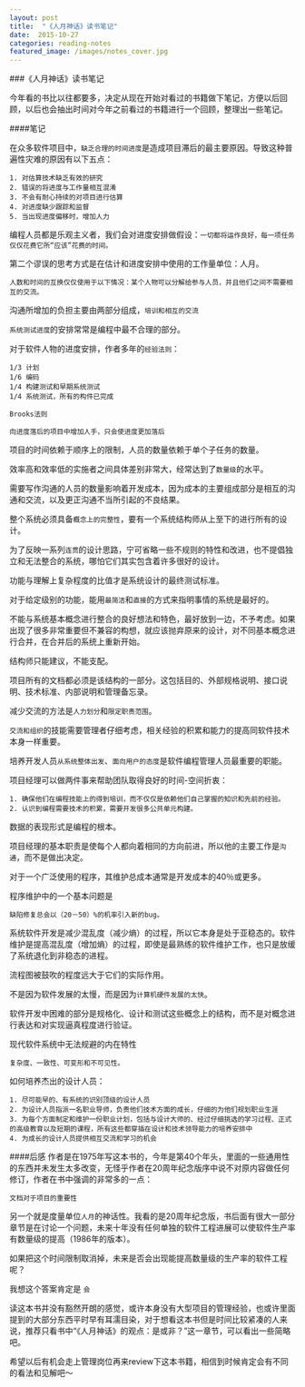 ```yaml
---
layout: post
title:  "《人月神话》读书笔记"
date:  2015-10-27
categories: reading-notes
featured_image: /images/notes_cover.jpg
---
```


###《人月神话》读书笔记


今年看的书比以往都要多，决定从现在开始对看过的书籍做下笔记，方便以后回顾，以后也会抽出时间对今年之前看过的书籍进行一个回顾，整理出一些笔记。

####笔记

在众多软件项目中，`缺乏合理的时间进度`是造成项目滞后的最主要原因。导致这种普遍性灾难的原因有以下五点：

	1. 对估算技术缺乏有效的研究
	2. 错误的将进度与工作量相互混淆
	3. 不会有耐心持续的对项目进行估算
	4. 对进度缺少跟踪和监督
	5. 当出现进度偏移时，增加人力


编程人员都是乐观主义者，我们会对进度安排做假设：`一切都将运作良好，每一项任务仅仅花费它所“应该”花费的时间。`

第二个谬误的思考方式是在估计和进度安排中使用的工作量单位：人月。

	人数和时间的互换仅仅使用于以下情况：某个人物可以分解给参与人员，并且他们之间不需要相互的交流。
	
沟通所增加的负担主要由两部分组成，`培训和相互的交流`

`系统测试进度`的安排常常是编程中最不合理的部分。

对于软件人物的进度安排，作者多年的`经验法则`：

	1/3 计划
	1/6 编码
	1/4 构建测试和早期系统测试
	1/4 系统测试，所有的构件已完成
	
`Brooks法则`

	向进度落后的项目中增加人手，只会使进度更加落后
	

项目的时间依赖于顺序上的限制，人员的数量依赖于单个子任务的数量。

效率高和效率低的实施者之间具体差别非常大，经常达到了`数量级`的水平。

需要写作沟通的人员的数量影响着开发成本，因为成本的主要组成部分是相互的沟通和交流，以及更正沟通不当所引起的不良结果。

整个系统必须具备`概念上的完整性`，要有一个系统结构师从上至下的进行所有的设计。

为了反映一系列`连贯`的设计思路，宁可省略一些不规则的特性和改进，也不提倡独立和无法整合的系统，哪怕它们其实包含着许多很好的设计。

功能与理解上复杂程度的比值才是系统设计的最终测试标准。

对于给定级别的功能，能用`最简洁`和`直接`的方式来指明事情的系统是最好的。

不能与系统基本概念进行整合的良好想法和特色，最好放到一边，不予考虑。如果出现了很多非常重要但不兼容的构想，就应该抛弃原来的设计，对不同基本概念进行合并，在合并后的系统上重新开始。

结构师只能建议，不能支配。

项目所有的文档都必须是该结构的一部分。这包括目的、外部规格说明、接口说明、技术标准、内部说明和管理备忘录。

减少交流的方法是`人力划分`和`限定职责范围`。

`交流和组织`的技能需要管理者仔细考虑，相关经验的积累和能力的提高同软件技术本身一样重要。

培养开发人员`从系统整体出发`、`面向用户的态度`是软件编程管理人员最重要的职能。

项目经理可以做两件事来帮助团队取得良好的时间-空间折衷：

	1. 确保他们在编程技能上的得到培训，而不仅仅是依赖他们自己掌握的知识和先前的经验。
	2. 认识到编程需要技术的积累，需要开发很多公共单元构建。
	
数据的表现形式是编程的根本。

项目经理的基本职责是使每个人都向着相同的方向前进，所以他的主要工作是`沟通`，而不是做出决定。

对于一个广泛使用的程序，其维护总成本通常是开发成本的40％或更多。


程序维护中的一个基本问题是
	
	缺陷修复总会以（20－50）%的机率引入新的bug。
	
系统软件开发是减少混乱度（减少熵）的过程，所以它本身是处于亚稳态的。软件维护是提高混乱度（增加熵）的过程，即使是最熟练的软件维护工作，也只是放缓了系统退化到非稳态的进程。

流程图被鼓吹的程度远大于它们的实际作用。

不是因为软件发展的太慢，而是因为`计算机硬件发展的太快`。

软件开发中困难的部分是规格化、设计和测试这些概念上的结构，而不是对概念进行表达和对实现逼真程度进行验证。

现代软件系统中无法规避的内在特性
	
	复杂度、一致性、可变形和不可见性。
	
如何培养杰出的设计人员：

	1. 尽可能早的、有系统的识别顶级的设计人员
	2. 为设计人员指派一名职业导师，负责他们技术方面的成长，仔细的为他们规划职业生涯
	3. 为每个方面制定和维护一份职业计划，包括与设计大师的、经过仔细挑选的学习过程、正式的高级教育以及短期的课程，所有这些都穿插在设计和技术领导能力的培养安排中
	4. 为成长的设计人员提供相互交流和学习的机会
	

####后感
作者是在1975年写这本书的，今年是第40个年头，里面的一些通用性的东西并未发生太多改变，无怪乎作者在20周年纪念版序中说不对原内容做任何修订，作者在书中强调的非常多的一点：
	
	文档对于项目的重要性

另一个就是度量单位`人月`的神话性。我看的是20周年纪念版，书后面有很大一部分章节是在讨论一个问题，未来十年没有任何单独的软件工程进展可以使软件生产率有数量级的提高（1986年的版本）。

如果把这个时间限制取消掉，未来是否会出现能提高数量级的生产率的软件工程呢？

我想这个答案肯定是 `会`

读这本书并没有豁然开朗的感觉，或许本身没有大型项目的管理经验，也或许里面提到的大部分东西平时早有耳濡目染，对于想看这本书但是时间比较紧凑的人来说，推荐只看书中“《人月神话》的观点：是或非？”这一章节，可以看出一些简略吧。

希望以后有机会走上管理岗位再来review下这本书籍，相信到时候肯定会有不同的看法和见解吧～



